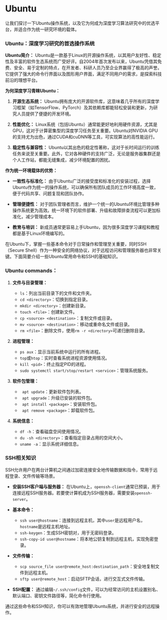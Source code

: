 # Ubuntu

让我们探讨一下Ubuntu操作系统，以及它为何成为深度学习算法研究中的优选平台，并适合作为统一研究环境的载体。

### **Ubuntu：深度学习研究的首选操作系统**

**Ubuntu简介：**
Ubuntu是一款基于Linux的开源操作系统，以其用户友好性、稳定性及丰富的软件生态系统而广受好评。自2004年首次发布以来，Ubuntu凭借其免费、安全、易于定制的特点，在开发者、科研人员乃至企业界赢得了极高的声誉。它提供了强大的命令行界面以及图形用户界面，满足不同用户的需求，是探索科技前沿的理想平台。

**为何深度学习青睐Ubuntu：**

1. **开源生态系统：** Ubuntu拥有庞大的开源软件库，这意味着几乎所有的深度学习框架（如TensorFlow、PyTorch）及其依赖库都能轻松安装和更新，为研究人员提供了便捷的开发环境。

2. **性能优化：** Linux系统（包括Ubuntu）通常能更好地利用硬件资源，尤其是GPU，这对于计算密集型的深度学习任务至关重要。Ubuntu对NVIDIA GPU的支持尤为出色，通过CUDA和cuDNN等工具，可实现算法的高性能运行。

3. **稳定性与兼容性：** Ubuntu以其出色的稳定性著称，这对于长时间运行的训练任务来说至关重要。此外，它对各种硬件的支持广泛，无论是服务器集群还是个人工作站，都能无缝集成，减少环境配置的困扰。

**作为统一环境载体的优势：**

- **一致性与标准化：** 由于Ubuntu广泛的接受度和标准化的安装过程，选择Ubuntu作为统一的操作系统，可以确保所有团队成员的工作环境高度一致，便于代码共享、问题复现和团队协作。

- **管理便捷性：** 对于团队管理者而言，维护一个统一的Ubuntu环境比管理多种操作系统更为高效。统一环境下的软件部署、升级和故障排查流程可以更加标准化，减少管理成本。

- **教育与培训：** 新成员通常更容易上手Ubuntu，因为很多深度学习课程和教程都是基于Linux环境编写的。

在Ubuntu下，掌握一些基本命令对于日常操作和管理至关重要，同时SSH（Secure Shell）作为一种安全的网络协议，对于远程访问和管理服务器也非常关键。下面简要介绍一些Ubuntu常用命令和SSH的基础知识。

### Ubuntu commands：

1. **文件与目录管理：**
	- `ls`：列出当前目录下的文件和文件夹。
	- `cd <directory>`：切换到指定目录。
	- `mkdir <directory>`：创建新目录。
	- `touch <file>`：创建新文件。
	- `cp <source> <destination>`：复制文件或目录。
	- `mv <source> <destination>`：移动或重命名文件或目录。
	- `rm <file>`：删除文件，使用`rm -r <directory>`可递归删除目录。

2. **进程管理：**
	- `ps aux`：显示当前系统中运行的所有进程。
	- `top`或`htop`：实时查看系统进程资源使用情况。
	- `kill <pid>`：终止指定PID的进程。
	- `sudo systemctl start/stop/restart <service>`：管理系统服务。

3. **软件包管理：**
	- ` apt update`：更新软件包列表。
	- ` apt upgrade`：升级已安装的软件包。
	- ` apt install <package>`：安装软件包。
	- ` apt remove <package>`：卸载软件包。

4. **系统信息：**
	- `df -h`：查看磁盘空间使用情况。
	- `du -sh <directory>`：查看指定目录占用的空间大小。
	- `uname -a`：显示系统详细信息。

### SSH相关知识

SSH允许用户在两台计算机之间通过加密连接安全地传输数据和指令，常用于远程登录、文件传输等场景。

- **安装SSH客户端与服务器：**
  在Ubuntu上，`openssh-client`通常已预装，用于连接远程SSH服务器。若要使计算机成为SSH服务器，需要安装`openssh-server`。

- **基本命令：**
	- `ssh user@hostname`：连接到远程主机，其中`user`是远程用户名，`hostname`是远程主机地址。
	- `ssh-keygen`：生成SSH密钥对，用于无密码登录。
	- `ssh-copy-id user@hostname`：将本地公钥复制到远程主机，实现免密登录。

- **文件传输：**
	- `scp source_file user@remote_host:destination_path`：安全地复制文件到远程主机。
	- `sftp user@remote_host`：启动SFTP会话，进行交互式文件传输。

- **SSH配置：**
  通过编辑`~/.ssh/config`文件，可以为经常访问的主机设置别名、默认端口、密钥文件路径等，简化命令行使用。

通过这些命令和SSH知识，你可以有效地管理Ubuntu系统，并进行安全的远程操作。
